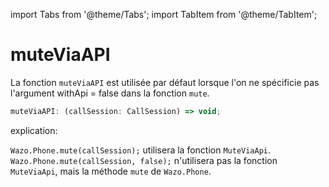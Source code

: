 import Tabs from '@theme/Tabs';
import TabItem from '@theme/TabItem';

# muteViaAPI

La fonction `muteViaAPI` est utilisée par défaut lorsque l'on ne spécificie pas l'argument withApi = false dans la fonction `mute`.

```js
muteViaAPI: (callSession: CallSession) => void;
```

explication:  

``Wazo.Phone.mute(callSession);`` utilisera la fonction `MuteViaApi`.  
``Wazo.Phone.mute(callSession, false);`` n'utilisera pas la fonction `MuteViaApi`, mais la méthode `mute` de `Wazo.Phone`.  
